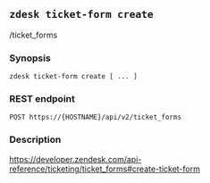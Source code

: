 ## `zdesk ticket-form create`

/ticket_forms

### Synopsis

    zdesk ticket-form create [ ... ]

### REST endpoint

    POST https://{HOSTNAME}/api/v2/ticket_forms

### Description

https://developer.zendesk.com/api-reference/ticketing/ticket_forms#create-ticket-form

